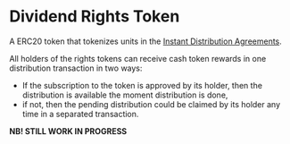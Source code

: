 Dividend Rights Token
=====================

A ERC20 token that tokenizes units in the [Instant Distribution Agreements](https://docs.superfluid.finance/tutorials/instant-distribution/).

All holders of the rights tokens can receive cash token rewards in one distribution transaction in two ways:

- If the subscription to the token is approved by its holder, then the distribution is available the moment distribution is done,
- if not, then the pending distribution could be claimed by its holder any time in a separated transaction.

**NB! STILL WORK IN PROGRESS**
